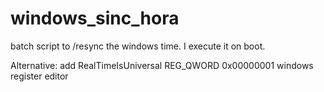 # windows_sinc_hora

batch script to /resync the windows time. I execute it on boot.

Alternative: add RealTimeIsUniversal REG_QWORD 0x00000001 windows register editor

